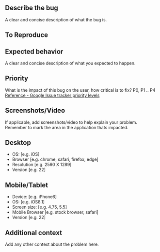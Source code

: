 ## Describe the bug
A clear and concise description of what the bug is.

## To Reproduce

## Expected behavior
A clear and concise description of what you expected to happen.

## Priority
What is the impact of this bug on the user, how critical is to fix? P0, P1 .. P4
[Reference - Google Issue tracker priority levels](https://developers.google.com/issue-tracker/concepts/issues#priority)

## Screenshots/Video
If applicable, add screenshots/video to help explain your problem.
Remember to mark the area in the application thats impacted.

## Desktop
 - OS: [e.g. iOS]
 - Browser [e.g. chrome, safari, firefox, edge]
 - Resolution [e.g. 2560 X 1289]
 - Version [e.g. 22]

## Mobile/Tablet
 - Device: [e.g. iPhone6]
 - OS: [e.g. iOS8.1]
 - Screen size: [e.g. 4.75, 5.5]
 - Mobile Browser [e.g. stock browser, safari]
 - Version [e.g. 22]

## Additional context
Add any other context about the problem here.